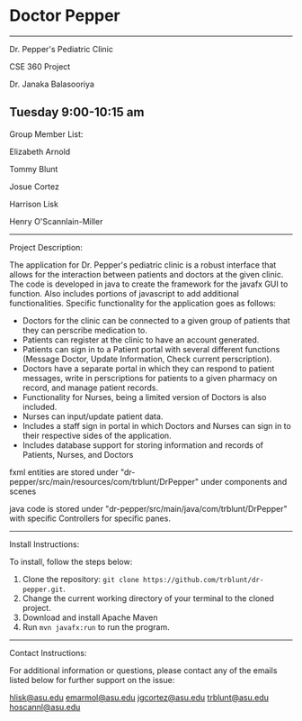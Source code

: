 # Doctor Pepper
---------------------------------------------------------------------
Dr. Pepper's Pediatric Clinic

CSE 360 Project

Dr. Janaka Balasooriya

Tuesday 9:00-10:15 am
---------------------------------------------------------------------

Group Member List:

Elizabeth Arnold

Tommy Blunt

Josue Cortez

Harrison Lisk

Henry O'Scannlain-Miller

---------------------------------------------------------------------

Project Description:

The application for Dr. Pepper's pediatric clinic is a robust interface that allows for the interaction between patients and doctors at the given clinic. The code is developed in java to create the framework for the javafx GUI to function. Also includes portions of javascript to add additional functionalities. Specific functionality for the application goes as follows:

- Doctors for the clinic can be connected to a given group of patients that they can perscribe medication to.
- Patients can register at the clinic to have an account generated.
- Patients can sign in to a Patient portal with several different functions (Message Doctor, Update Information, Check current perscription).
- Doctors have a separate portal in which they can respond to patient messages, write in perscriptions for patients to a given pharmacy on record, and manage patient records.
- Functionality for Nurses, being a limited version of Doctors is also included.
- Nurses can input/update patient data.
- Includes a staff sign in portal in which Doctors and Nurses can sign in to their respective sides of the application.
- Includes database support for storing information and records of Patients, Nurses, and Doctors


fxml entities are stored under "dr-pepper/src/main/resources/com/trblunt/DrPepper" under components and scenes

java code is stored under "dr-pepper/src/main/java/com/trblunt/DrPepper" with specific Controllers for specific panes.

---------------------------------------------------------------------

Install Instructions:


To install, follow the steps below:


1. Clone the repository: `git clone https://github.com/trblunt/dr-pepper.git`.
2. Change the current working directory of your terminal to the cloned project.
3. Download and install Apache Maven
4. Run `mvn javafx:run` to run the program.


---------------------------------------------------------------------

Contact Instructions:

For additional information or questions, please contact any of the emails listed below for further support on the issue:

hlisk@asu.edu
emarmol@asu.edu
jgcortez@asu.edu
trblunt@asu.edu
hoscannl@asu.edu
